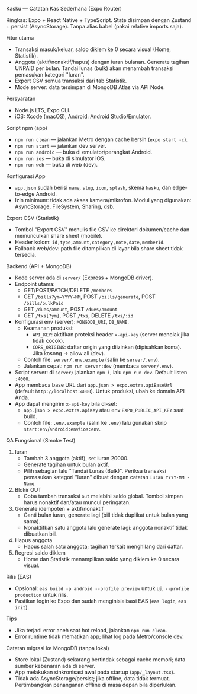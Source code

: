 Kasku — Catatan Kas Sederhana (Expo Router)

Ringkas: Expo + React Native + TypeScript. State disimpan dengan Zustand + persist (AsyncStorage). Tanpa alias babel (pakai relative imports saja).

Fitur utama
- Transaksi masuk/keluar, saldo diklem ke 0 secara visual (Home, Statistik).
- Anggota (aktif/nonaktif/hapus) dengan iuran bulanan. Generate tagihan UNPAID per bulan. Tandai lunas (bulk) akan menambah transaksi pemasukan kategori "Iuran".
- Export CSV semua transaksi dari tab Statistik.
 - Mode server: data tersimpan di MongoDB Atlas via API Node.

Persyaratan
- Node.js LTS, Expo CLI.
- iOS: Xcode (macOS), Android: Android Studio/Emulator.

Script npm (app)
- `npm run clean` — jalankan Metro dengan cache bersih (`expo start -c`).
- `npm run start` — jalankan dev server.
- `npm run android` — buka di emulator/perangkat Android.
- `npm run ios` — buka di simulator iOS.
- `npm run web` — buka di web (dev).

Konfigurasi App
- `app.json` sudah berisi `name`, `slug`, `icon`, `splash`, skema `kasku`, dan edge-to-edge Android.
- Izin minimum: tidak ada akses kamera/mikrofon. Modul yang digunakan: AsyncStorage, FileSystem, Sharing, dsb.

Export CSV (Statistik)
- Tombol "Export CSV" menulis file CSV ke direktori dokumen/cache dan memunculkan share sheet (mobile).
- Header kolom: `id,type,amount,category,note,date,memberId`.
- Fallback web/dev: path file ditampilkan di layar bila share sheet tidak tersedia.

Backend (API + MongoDB)
- Kode server ada di `server/` (Express + MongoDB driver).
- Endpoint utama:
  - GET/POST/PATCH/DELETE `/members`
  - GET `/bills?ym=YYYY-MM`, POST `/bills/generate`, POST `/bills/bulkPaid`
  - GET `/dues/amount`, POST `/dues/amount`
  - GET `/txs[?ym]`, POST `/txs`, DELETE `/txs/:id`
- Konfigurasi env (server): `MONGODB_URI`, `DB_NAME`.
  - Keamanan produksi:
    - `API_KEY`: aktifkan proteksi header `x-api-key` (server menolak jika tidak cocok).
    - `CORS_ORIGINS`: daftar origin yang diizinkan (dipisahkan koma). Jika kosong → allow all (dev).
  - Contoh file: `server/.env.example` (salin ke `server/.env`).
  - Jalankan cepat: `npm run server:dev` (membaca `server/.env`).
- Script server: di `server/` jalankan `npm i`, lalu `npm run dev`. Default listen `:4000`.
- App membaca base URL dari `app.json > expo.extra.apiBaseUrl` (default `http://localhost:4000`). Untuk produksi, ubah ke domain API Anda.
- App dapat mengirim `x-api-key` bila di-set:
  - `app.json > expo.extra.apiKey` atau env `EXPO_PUBLIC_API_KEY` saat build.
  - Contoh file: `.env.example` (salin ke `.env`) lalu gunakan skrip `start:env`/`android:env`/`ios:env`.

QA Fungsional (Smoke Test)
1) Iuran
   - Tambah 3 anggota (aktif), set iuran 20000.
   - Generate tagihan untuk bulan aktif.
   - Pilih sebagian lalu "Tandai Lunas (Bulk)". Periksa transaksi pemasukan kategori "Iuran" dibuat dengan catatan `Iuran YYYY-MM - Name`.
2) Blokir OUT
   - Coba tambah transaksi `out` melebihi saldo global. Tombol simpan harus nonaktif dan/atau muncul peringatan.
3) Generate idempoten + aktif/nonaktif
   - Ganti bulan iuran, generate lagi (bill tidak duplikat untuk bulan yang sama).
   - Nonaktifkan satu anggota lalu generate lagi: anggota nonaktif tidak dibuatkan bill.
4) Hapus anggota
   - Hapus salah satu anggota; tagihan terkait menghilang dari daftar.
5) Regresi saldo diklem
   - Home dan Statistik menampilkan saldo yang diklem ke 0 secara visual.

Rilis (EAS)
- Opsional: `eas build -p android --profile preview` untuk uji; `--profile production` untuk rilis.
- Pastikan login ke Expo dan sudah menginisialisasi EAS (`eas login`, `eas init`).

Tips
- Jika terjadi error aneh saat hot reload, jalankan `npm run clean`.
- Error runtime tidak mematikan app; lihat log pada Metro/console dev.

Catatan migrasi ke MongoDB (tanpa lokal)
- Store lokal (Zustand) sekarang bertindak sebagai cache memori; data sumber kebenaran ada di server.
- App melakukan sinkronisasi awal pada startup (`app/_layout.tsx`).
- Tidak ada AsyncStorage/persist; jika offline, data tidak termuat. Pertimbangkan penanganan offline di masa depan bila diperlukan.
